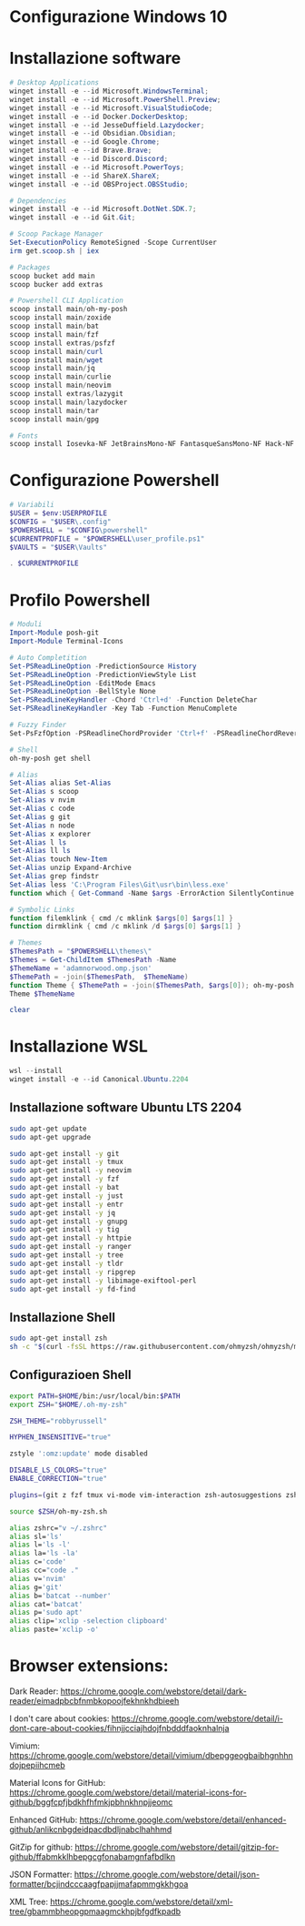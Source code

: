 # Configurazione Windows 10

# Installazione software
```ps1
# Desktop Applications
winget install -e --id Microsoft.WindowsTerminal;
winget install -e --id Microsoft.PowerShell.Preview;
winget install -e --id Microsoft.VisualStudioCode;
winget install -e --id Docker.DockerDesktop;
winget install -e --id JesseDuffield.Lazydocker;
winget install -e --id Obsidian.Obsidian;
winget install -e --id Google.Chrome;
winget install -e --id Brave.Brave;
winget install -e --id Discord.Discord;
winget install -e --id Microsoft.PowerToys;
winget install -e --id ShareX.ShareX;
winget install -e --id OBSProject.OBSStudio;

# Dependencies
winget install -e --id Microsoft.DotNet.SDK.7;
winget install -e --id Git.Git;

# Scoop Package Manager
Set-ExecutionPolicy RemoteSigned -Scope CurrentUser
irm get.scoop.sh | iex

# Packages
scoop bucket add main
scoop bucker add extras

# Powershell CLI Application
scoop install main/oh-my-posh
scoop install main/zoxide
scoop install main/bat
scoop install main/fzf
scoop install extras/psfzf
scoop install main/curl
scoop install main/wget
scoop install main/jq
scoop install main/curlie
scoop install main/neovim
scoop install extras/lazygit
scoop install main/lazydocker
scoop install main/tar
scoop install main/gpg

# Fonts
scoop install Iosevka-NF JetBrainsMono-NF FantasqueSansMono-NF Hack-NF Cascadia-Code
```

# Configurazione Powershell
```ps1
# Variabili
$USER = $env:USERPROFILE
$CONFIG = "$USER\.config"
$POWERSHELL = "$CONFIG\powershell"
$CURRENTPROFILE = "$POWERSHELL\user_profile.ps1"
$VAULTS = "$USER\Vaults"

. $CURRENTPROFILE
```

# Profilo Powershell
```ps1
# Moduli
Import-Module posh-git
Import-Module Terminal-Icons

# Auto Completition
Set-PSReadLineOption -PredictionSource History
Set-PSReadLineOption -PredictionViewStyle List
Set-PSReadLineOption -EditMode Emacs
Set-PSReadLineOption -BellStyle None
Set-PSReadLineKeyHandler -Chord 'Ctrl+d' -Function DeleteChar
Set-PSReadlineKeyHandler -Key Tab -Function MenuComplete

# Fuzzy Finder
Set-PsFzfOption -PSReadlineChordProvider 'Ctrl+f' -PSReadlineChordReverseHistory 'Ctrl+r'

# Shell
oh-my-posh get shell

# Alias
Set-Alias alias Set-Alias
Set-Alias s scoop
Set-Alias v nvim
Set-Alias c code
Set-Alias g git
Set-Alias n node
Set-Alias x explorer
Set-Alias l ls
Set-Alias ll ls
Set-Alias touch New-Item
Set-Alias unzip Expand-Archive
Set-Alias grep findstr
Set-Alias less 'C:\Program Files\Git\usr\bin\less.exe'
function which { Get-Command -Name $args -ErrorAction SilentlyContinue | Select-Object -ExpandProperty Path -ErrorAction SilentlyContinue }

# Symbolic Links
function filemklink { cmd /c mklink $args[0] $args[1] }
function dirmklink { cmd /c mklink /d $args[0] $args[1] }

# Themes
$ThemesPath = "$POWERSHELL\themes\"
$Themes = Get-ChildItem $ThemesPath -Name
$ThemeName = 'adamnorwood.omp.json'
$ThemePath = -join($ThemesPath,  $ThemeName)
function Theme { $ThemePath = -join($ThemesPath, $args[0]); oh-my-posh init pwsh --config $ThemePath | Invoke-Expression }
Theme $ThemeName

clear
```

# Installazione WSL
```ps1
wsl --install
winget install -e --id Canonical.Ubuntu.2204
```

## Installazione software Ubuntu LTS 2204
```sh
sudo apt-get update
sudo apt-get upgrade

sudo apt-get install -y git
sudo apt-get install -y tmux
sudo apt-get install -y neovim
sudo apt-get install -y fzf
sudo apt-get install -y bat
sudo apt-get install -y just
sudo apt-get install -y entr
sudo apt-get install -y jq
sudo apt-get install -y gnupg
sudo apt-get install -y tig
sudo apt-get install -y httpie
sudo apt-get install -y ranger
sudo apt-get install -y tree
sudo apt-get install -y tldr
sudo apt-get install -y ripgrep
sudo apt-get install -y libimage-exiftool-perl
sudo apt-get install -y fd-find
```

## Installazione Shell
```sh
sudo apt-get install zsh
sh -c "$(curl -fsSL https://raw.githubusercontent.com/ohmyzsh/ohmyzsh/master/tools/install.sh)"
```

## Configurazioen Shell
```sh
export PATH=$HOME/bin:/usr/local/bin:$PATH
export ZSH="$HOME/.oh-my-zsh"

ZSH_THEME="robbyrussell"

HYPHEN_INSENSITIVE="true"

zstyle ':omz:update' mode disabled

DISABLE_LS_COLORS="true"
ENABLE_CORRECTION="true"

plugins=(git z fzf tmux vi-mode vim-interaction zsh-autosuggestions zsh-syntax-highlighting)

source $ZSH/oh-my-zsh.sh

alias zshrc="v ~/.zshrc"
alias sl='ls'
alias l='ls -l'
alias la='ls -la'
alias c='code'
alias cc="code ."
alias v='nvim'
alias g='git'
alias b='batcat --number'
alias cat='batcat'
alias p='sudo apt'
alias clip='xclip -selection clipboard'
alias paste='xclip -o'
```

# Browser extensions:
Dark Reader: https://chrome.google.com/webstore/detail/dark-reader/eimadpbcbfnmbkopoojfekhnkhdbieeh

I don't care about cookies: https://chrome.google.com/webstore/detail/i-dont-care-about-cookies/fihnjjcciajhdojfnbdddfaoknhalnja

Vimium: https://chrome.google.com/webstore/detail/vimium/dbepggeogbaibhgnhhndojpepiihcmeb

Material Icons for GitHub: https://chrome.google.com/webstore/detail/material-icons-for-github/bggfcpfjbdkhfhfmkjpbhnkhnpjjeomc

Enhanced GitHub: https://chrome.google.com/webstore/detail/enhanced-github/anlikcnbgdeidpacdbdljnabclhahhmd

GitZip for github: https://chrome.google.com/webstore/detail/gitzip-for-github/ffabmkklhbepgcgfonabamgnfafbdlkn

JSON Formatter: https://chrome.google.com/webstore/detail/json-formatter/bcjindcccaagfpapjjmafapmmgkkhgoa

XML Tree: https://chrome.google.com/webstore/detail/xml-tree/gbammbheopgpmaagmckhpjbfgdfkpadb
